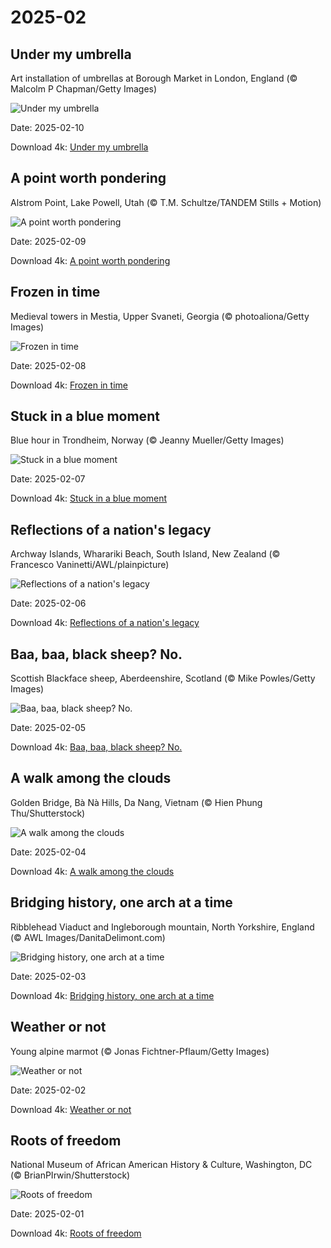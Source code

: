 # 2025-02

## Under my umbrella

Art installation of umbrellas at Borough Market in London, England (© Malcolm P Chapman/Getty Images)

![Under my umbrella](https://bing.com/th?id=OHR.UmbrellaDay_EN-US6816351187_UHD.jpg&rf=LaDigue_UHD.jpg&pid=hp&w=1024&h=576&rs=1&c=4)

Date: 2025-02-10

Download 4k: [Under my umbrella](https://bing.com/th?id=OHR.UmbrellaDay_EN-US6816351187_UHD.jpg&rf=LaDigue_UHD.jpg&pid=hp&w=3840&h=2160&rs=1&c=4)

## A point worth pondering

Alstrom Point, Lake Powell, Utah (© T.M. Schultze/TANDEM Stills + Motion)

![A point worth pondering](https://bing.com/th?id=OHR.AlstromPoint_EN-US6746094430_UHD.jpg&rf=LaDigue_UHD.jpg&pid=hp&w=1024&h=576&rs=1&c=4)

Date: 2025-02-09

Download 4k: [A point worth pondering](https://bing.com/th?id=OHR.AlstromPoint_EN-US6746094430_UHD.jpg&rf=LaDigue_UHD.jpg&pid=hp&w=3840&h=2160&rs=1&c=4)

## Frozen in time

Medieval towers in Mestia, Upper Svaneti, Georgia (© photoaliona/Getty Images)

![Frozen in time](https://bing.com/th?id=OHR.SnowySvaneti_EN-US6546788330_UHD.jpg&rf=LaDigue_UHD.jpg&pid=hp&w=1024&h=576&rs=1&c=4)

Date: 2025-02-08

Download 4k: [Frozen in time](https://bing.com/th?id=OHR.SnowySvaneti_EN-US6546788330_UHD.jpg&rf=LaDigue_UHD.jpg&pid=hp&w=3840&h=2160&rs=1&c=4)

## Stuck in a blue moment

Blue hour in Trondheim, Norway (© Jeanny Mueller/Getty Images)

![Stuck in a blue moment](https://bing.com/th?id=OHR.BlueNorway_EN-US6457602567_UHD.jpg&rf=LaDigue_UHD.jpg&pid=hp&w=1024&h=576&rs=1&c=4)

Date: 2025-02-07

Download 4k: [Stuck in a blue moment](https://bing.com/th?id=OHR.BlueNorway_EN-US6457602567_UHD.jpg&rf=LaDigue_UHD.jpg&pid=hp&w=3840&h=2160&rs=1&c=4)

## Reflections of a nation's legacy

Archway Islands, Wharariki Beach, South Island, New Zealand (© Francesco Vaninetti/AWL/plainpicture)

![Reflections of a nation's legacy](https://bing.com/th?id=OHR.WhararikiBeach_EN-US3505877495_UHD.jpg&rf=LaDigue_UHD.jpg&pid=hp&w=1024&h=576&rs=1&c=4)

Date: 2025-02-06

Download 4k: [Reflections of a nation's legacy](https://bing.com/th?id=OHR.WhararikiBeach_EN-US3505877495_UHD.jpg&rf=LaDigue_UHD.jpg&pid=hp&w=3840&h=2160&rs=1&c=4)

## Baa, baa, black sheep? No.

Scottish Blackface sheep, Aberdeenshire, Scotland  (© Mike Powles/Getty Images)

![Baa, baa, black sheep? No.](https://bing.com/th?id=OHR.ScottishSheep_EN-US3449526052_UHD.jpg&rf=LaDigue_UHD.jpg&pid=hp&w=1024&h=576&rs=1&c=4)

Date: 2025-02-05

Download 4k: [Baa, baa, black sheep? No.](https://bing.com/th?id=OHR.ScottishSheep_EN-US3449526052_UHD.jpg&rf=LaDigue_UHD.jpg&pid=hp&w=3840&h=2160&rs=1&c=4)

## A walk among the clouds

Golden Bridge, Bà Nà Hills, Da Nang, Vietnam (© Hien Phung Thu/Shutterstock)

![A walk among the clouds](https://bing.com/th?id=OHR.GoldenBridge_EN-US3362533203_UHD.jpg&rf=LaDigue_UHD.jpg&pid=hp&w=1024&h=576&rs=1&c=4)

Date: 2025-02-04

Download 4k: [A walk among the clouds](https://bing.com/th?id=OHR.GoldenBridge_EN-US3362533203_UHD.jpg&rf=LaDigue_UHD.jpg&pid=hp&w=3840&h=2160&rs=1&c=4)

## Bridging history, one arch at a time

Ribblehead Viaduct and Ingleborough mountain, North Yorkshire, England (© AWL Images/DanitaDelimont.com)

![Bridging history, one arch at a time](https://bing.com/th?id=OHR.RibbleheadViaduct_EN-US0244245382_UHD.jpg&rf=LaDigue_UHD.jpg&pid=hp&w=1024&h=576&rs=1&c=4)

Date: 2025-02-03

Download 4k: [Bridging history, one arch at a time](https://bing.com/th?id=OHR.RibbleheadViaduct_EN-US0244245382_UHD.jpg&rf=LaDigue_UHD.jpg&pid=hp&w=3840&h=2160&rs=1&c=4)

## Weather or not

Young alpine marmot (© Jonas Fichtner-Pflaum/Getty Images)

![Weather or not](https://bing.com/th?id=OHR.AustriaMarmot_EN-US0012248153_UHD.jpg&rf=LaDigue_UHD.jpg&pid=hp&w=1024&h=576&rs=1&c=4)

Date: 2025-02-02

Download 4k: [Weather or not](https://bing.com/th?id=OHR.AustriaMarmot_EN-US0012248153_UHD.jpg&rf=LaDigue_UHD.jpg&pid=hp&w=3840&h=2160&rs=1&c=4)

## Roots of freedom

National Museum of African American History & Culture, Washington, DC (© BrianPIrwin/Shutterstock)

![Roots of freedom](https://bing.com/th?id=OHR.AfricanMuseumDC_EN-US9749048351_UHD.jpg&rf=LaDigue_UHD.jpg&pid=hp&w=1024&h=576&rs=1&c=4)

Date: 2025-02-01

Download 4k: [Roots of freedom](https://bing.com/th?id=OHR.AfricanMuseumDC_EN-US9749048351_UHD.jpg&rf=LaDigue_UHD.jpg&pid=hp&w=3840&h=2160&rs=1&c=4)

